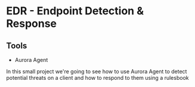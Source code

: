 # EDR - Endpoint Detection & Response
## Tools
- Aurora Agent

In this small project we're going to see how to use Aurora Agent to detect potential threats on a client and how to respond to them using a rulesbook
